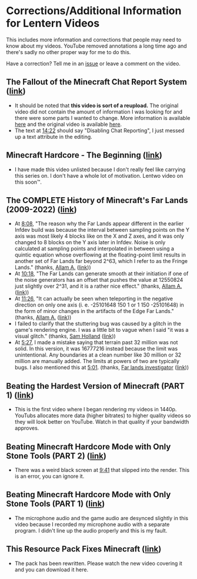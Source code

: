 # Corrections/Additional Information for Lentern Videos
This includes more information and corrections that people may need to know about my videos. YouTube removed annotations a long time ago and there's sadly  no other proper way for me to do this.

Have a correction? Tell me in an [issue](https://github.com/Lentern/Corrections/issues) or leave a comment on the video.

## The Fallout of the Minecraft Chat Report System ([link](https://www.youtube.com/watch?v=qnAt-bOY1_8))
* It should be noted that **this video is sort of a reupload.** The original video did not contain the amount of information I was looking for and there were some parts I wanted to change. More information is available [here](https://www.youtube.com/post/UgkxSdi6waQMUD10uN04ajVLNJJzz4CZH84F) and the original video is available [here](https://www.youtube.com/watch?v=Twnj0t-neqo).
* The text at [14:22](https://www.youtube.com/watch?v=qnAt-bOY1_8&t=862s) should say "Disabling Chat Reporting", I just messed up a text attribute in the editing.

## Minecraft Hardcore - The Beginning ([link](https://www.youtube.com/watch?v=-Z222E-7tk0))
* I have made this video unlisted because I don't really feel like carrying this series on. I don't have a whole lot of motivation. Lentwo video on this soon™.

## The COMPLETE History of Minecraft's Far Lands (2009-2022) ([link](https://www.youtube.com/watch?v=ExqfNJivDYA))
* At [8:08](https://www.youtube.com/watch?v=ExqfNJivDYA&t=488s), "The reason why the Far Lands appear different in the earlier Infdev build was because the interval between sampling points on the Y axis was most likely 4 blocks like on the X and Z axes, and it was only changed to 8 blocks on the Y axis later in Infdev. Noise is only calculated at sampling points and interpolated in between using a quintic equation whose overflowing at the floating-point limit results in another set of Far Lands far beyond 2^63, which I refer to as the Fringe Lands." (thanks, [Allam A.](https://www.youtube.com/channel/UC4B9cOO6KxTDVnnbvRbDJGw) ([link](https://www.youtube.com/watch?v=ExqfNJivDYA&lc=Ugz83mbqQ9myVhaOWmx4AaABAg)))
* At [10:18](https://www.youtube.com/watch?v=ExqfNJivDYA&t=618s), "The Far Lands can generate smooth at their initiation if one of the noise generators has an offset that pushes the value at 12550824 just slightly over 2^31, and it is a rather nice effect." (thanks, [Allam A.](https://www.youtube.com/channel/UC4B9cOO6KxTDVnnbvRbDJGw) ([link](https://www.youtube.com/watch?v=ExqfNJivDYA&lc=Ugz83mbqQ9myVhaOWmx4AaABAg)))
* At [11:26](https://www.youtube.com/watch?v=ExqfNJivDYA&t=686s), "It can actually be seen when teleporting in the negative direction on only one axis (i. e. -25101648 150 1 or 1 150 -25101648) in the form of minor changes in the artifacts of the Edge Far Lands." (thanks, [Allam A.](https://www.youtube.com/channel/UC4B9cOO6KxTDVnnbvRbDJGw) ([link](https://www.youtube.com/watch?v=ExqfNJivDYA&lc=Ugz83mbqQ9myVhaOWmx4AaABAg)))
* I failed to clarify that the stuttering bug was caused by a glitch in the game's rendering engine. I was a little bit to vague when I said "it was a visual glitch." (thanks, [Sam Holland](https://www.youtube.com/channel/UCDAlBb_gXZKOilekvtGjBWg) ([link](https://www.youtube.com/watch?v=ExqfNJivDYA&lc=UgzzKxnBXXG3cvBIubt4AaABAg)))
* At [5:27](https://www.youtube.com/watch?v=ExqfNJivDYA&t=327s), I made a mistake saying that terrain past 32 million was not solid. In this version, it was 16777216 instead because the limit was unintentional. Any boundaries at a clean number like 30 million or 32 million are manually added. The limits at powers of two are typically bugs. I also mentioned this at [5:01](https://www.youtube.com/watch?v=ExqfNJivDYA&t=301s). (thanks, [Far lands investigator](https://www.youtube.com/channel/UCrMgOfAQSf2cmgf0DVMC3lA) ([link](https://www.youtube.com/watch?v=ExqfNJivDYA&lc=UgxphaFi3-4fR2FKpBl4AaABAg)))

## Beating the Hardest Version of Minecraft (PART 1) ([link](https://www.youtube.com/watch?v=iy1t-AnpFGY))
* This is the first video where I began rendering my videos in 1440p. YouTubs allocates more data (higher bitrates) to higher quality videos so they will look better on YouTube. Watch in that quality if your bandwidth approves.

## Beating Minecraft Hardcore Mode with Only Stone Tools (PART 2) ([link](https://www.youtube.com/watch?v=yJpjw3mq_SI))
* There was a weird black screen at [9:41](https://www.youtube.com/watch?v=yJpjw3mq_SI&t=581s) that slipped into the render. This is an error, you can ignore it.

## Beating Minecraft Hardcore Mode with Only Stone Tools (PART 1) ([link](https://www.youtube.com/watch?v=ner8qSl9-jE))
* The microphone audio and the game audio are desynced slightly in this video because I recorded my microphone audio with a separate program. I didn't line up the audio properly and this is my fault.

## This Resource Pack Fixes Minecraft ([link](https://www.youtube.com/watch?v=x8CY5Kjfefg))
* The pack has been rewritten. Please watch the new video covering it and you can download it here.
